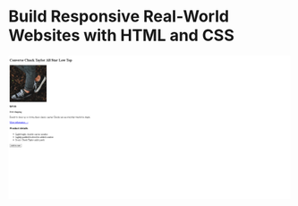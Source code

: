 # Build Responsive Real-World Websites with HTML and CSS

![alt text](https://github.com/Body661/Kalbonyan-Elmarsos/blob/main/02-Udemy/-01-HTML-CSS-Jonas/Challenges/02-Challenges/sec2chall.png)
